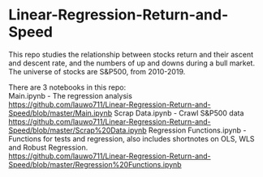 # Linear-Regression-Return-and-Speed

This repo studies the relationship between stocks return and their ascent and descent rate, and the numbers of up and downs during a bull market.
The universe of stocks are S&P500, from 2010-2019.

There are 3 notebooks in this repo:<br>
Main.ipynb                 - The regression analysis<br>
https://github.com/lauwo711/Linear-Regression-Return-and-Speed/blob/master/Main.ipynb
Scrap Data.ipynb           - Crawl S&P500 data<br>
https://github.com/lauwo711/Linear-Regression-Return-and-Speed/blob/master/Scrap%20Data.ipynb
Regression Functions.ipynb - Functions for tests and regression, also includes shortnotes on OLS, WLS and Robust Regression.<br>
https://github.com/lauwo711/Linear-Regression-Return-and-Speed/blob/master/Regression%20Functions.ipynb
